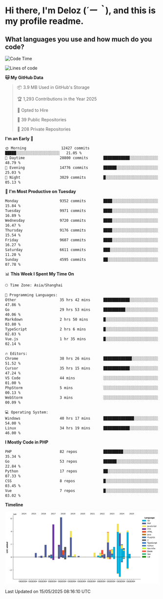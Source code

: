 # **Hi there, I'm Deloz (*´ー｀*), and this is my profile readme.**

## **What languages you use and how much do you code?**

<!--START_SECTION:waka-->
![Code Time](http://img.shields.io/badge/Code%20Time-6%2C372%20hrs%2037%20mins-blue)

![Lines of code](https://img.shields.io/badge/From%20Hello%20World%20I%27ve%20Written-52.2%20million%20lines%20of%20code-blue)

**🐱 My GitHub Data** 

> 📦 3.9 MB Used in GitHub's Storage 
 > 
> 🏆 1,293 Contributions in the Year 2025
 > 
> 💼 Opted to Hire
 > 
> 📜 39 Public Repositories 
 > 
> 🔑 208 Private Repositories 
 > 
**I'm an Early 🐤** 

```text
🌞 Morning                12427 commits       █████░░░░░░░░░░░░░░░░░░░░   21.05 % 
🌆 Daytime                28800 commits       ████████████░░░░░░░░░░░░░   48.79 % 
🌃 Evening                14776 commits       ██████░░░░░░░░░░░░░░░░░░░   25.03 % 
🌙 Night                  3029 commits        █░░░░░░░░░░░░░░░░░░░░░░░░   05.13 % 
```
📅 **I'm Most Productive on Tuesday** 

```text
Monday                   9352 commits        ████░░░░░░░░░░░░░░░░░░░░░   15.84 % 
Tuesday                  9971 commits        ████░░░░░░░░░░░░░░░░░░░░░   16.89 % 
Wednesday                9720 commits        ████░░░░░░░░░░░░░░░░░░░░░   16.47 % 
Thursday                 9176 commits        ████░░░░░░░░░░░░░░░░░░░░░   15.54 % 
Friday                   9607 commits        ████░░░░░░░░░░░░░░░░░░░░░   16.27 % 
Saturday                 6611 commits        ███░░░░░░░░░░░░░░░░░░░░░░   11.20 % 
Sunday                   4595 commits        ██░░░░░░░░░░░░░░░░░░░░░░░   07.78 % 
```


📊 **This Week I Spent My Time On** 

```text
🕑︎ Time Zone: Asia/Shanghai

💬 Programming Languages: 
Other                    35 hrs 42 mins      ████████████░░░░░░░░░░░░░   47.86 % 
Go                       29 hrs 53 mins      ██████████░░░░░░░░░░░░░░░   40.06 % 
Markdown                 2 hrs 50 mins       █░░░░░░░░░░░░░░░░░░░░░░░░   03.80 % 
TypeScript               2 hrs 6 mins        █░░░░░░░░░░░░░░░░░░░░░░░░   02.83 % 
Vue.js                   1 hr 35 mins        █░░░░░░░░░░░░░░░░░░░░░░░░   02.14 % 

🔥 Editors: 
Chrome                   38 hrs 26 mins      █████████████░░░░░░░░░░░░   51.52 % 
Cursor                   35 hrs 15 mins      ████████████░░░░░░░░░░░░░   47.24 % 
VS Code                  44 mins             ░░░░░░░░░░░░░░░░░░░░░░░░░   01.00 % 
PhpStorm                 5 mins              ░░░░░░░░░░░░░░░░░░░░░░░░░   00.13 % 
WebStorm                 3 mins              ░░░░░░░░░░░░░░░░░░░░░░░░░   00.09 % 

💻 Operating System: 
Windows                  40 hrs 17 mins      ██████████████░░░░░░░░░░░   54.00 % 
Linux                    34 hrs 19 mins      ████████████░░░░░░░░░░░░░   46.00 % 
```

**I Mostly Code in PHP** 

```text
PHP                      82 repos            █████████░░░░░░░░░░░░░░░░   35.34 % 
Go                       53 repos            ██████░░░░░░░░░░░░░░░░░░░   22.84 % 
Python                   17 repos            ██░░░░░░░░░░░░░░░░░░░░░░░   07.33 % 
CSS                      8 repos             █░░░░░░░░░░░░░░░░░░░░░░░░   03.45 % 
Vue                      7 repos             █░░░░░░░░░░░░░░░░░░░░░░░░   03.02 % 
```



**Timeline**

![Lines of Code chart](https://raw.githubusercontent.com/deloz/deloz/main/assets/bar_graph.png)


 Last Updated on 15/05/2025 08:16:10 UTC
<!--END_SECTION:waka-->
